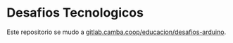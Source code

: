 # Desafios Tecnologicos

Este repositorio se mudo a [gitlab.camba.coop/educacion/desafios-arduino](https://gitlab.camba.coop/educacion/desafios-arduino).
